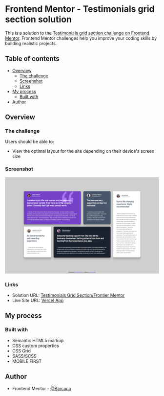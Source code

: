 # Frontend Mentor - Testimonials grid section solution

This is a solution to the [Testimonials grid section challenge on Frontend Mentor](https://www.frontendmentor.io/challenges/testimonials-grid-section-Nnw6J7Un7). Frontend Mentor challenges help you improve your coding skills by building realistic projects. 

## Table of contents

- [Overview](#overview)
  - [The challenge](#the-challenge)
  - [Screenshot](#screenshot)
  - [Links](#links)
- [My process](#my-process)
  - [Built with](#built-with)
- [Author](#author)

## Overview

### The challenge

Users should be able to:

- View the optimal layout for the site depending on their device's screen size

### Screenshot

![](/images/screenshot.png)

### Links

- Solution URL: [Testimonials Grid Section/Frontier Mentor](https://www.frontendmentor.io/solutions/testimonials-grid-section-sassscss-cZz6EmFQ0Z)
- Live Site URL: [Vercel App](https://testimonials-grid-section-main-seven-sandy.vercel.app)

## My process

### Built with

- Semantic HTML5 markup
- CSS custom properties
- CSS Grid
- SASS/SCSS
- MOBILE FIRST

## Author

- Frontend Mentor - [@Barcaca](https://www.frontendmentor.io/profile/Barcaca)